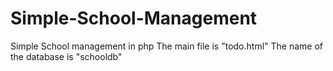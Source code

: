 # Simple-School-Management
Simple School management in php
The main file is "todo.html"
The name of the database is "schooldb"

